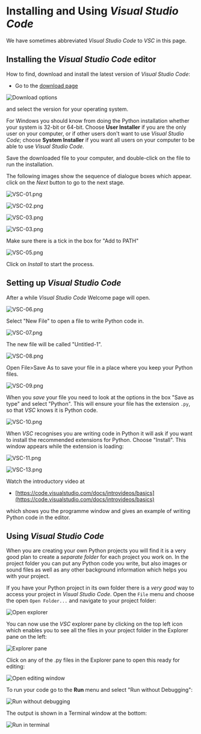 # Installing and Using *Visual Studio Code*

We have sometimes abbreviated *Visual Studio Code* to *VSC* in this page.

## Installing the *Visual Studio Code* editor

How to find, download and install the latest version of *Visual Studio Code*:

* Go to the [download page](https://code.visualstudio.com/#alt-downloads)

![Download options](Images/VSC-1.png "Downloads")

and select the version for your operating system.

For Windows you should know from doing the Python installation whether your system is 32-bit or 64-bit. Choose **User Installer** if you are the only user on your computer, or if other users don't want to use *Visual Studio Code*; choose **System Installer** if you want all users on your computer to be able to use *Visual Studio Code*.

Save the downloaded file to your computer, and double-click on the file to run the installation.

The following images show the sequence of dialogue boxes which appear. click on the *Next* button to go to the next stage.

![VSC-01.png](Images/VSC-01.png "VSC-01.png")

![VSC-02.png](Images/VSC-02.png "VSC-02.png")

![VSC-03.png](Images/VSC-03.png "VSC-03.png")

![VSC-03.png](Images/VSC-04.png "VSC-04.png")

Make sure there is a tick in the box for "Add to PATH"

![VSC-05.png](Images/VSC-05.png "VSC-05.png")

Click on *Install* to start the process.

## Setting up *Visual Studio Code*

After a while *Visual Studio Code* Welcome page will open.

![VSC-06.png](Images/VSC-06.png "VSC-06.png")

Select "New File" to open a file to write Python code in.

![VSC-07.png](Images/VSC-07.png "VSC-07.png")

The new file will be called "Untitled-1".

![VSC-08.png](Images/VSC-08.png "VSC-08.png")

Open File>Save As to save your file in a place where you keep your Python files.

![VSC-09.png](Images/VSC-09.png "VSC-09.png")

When you *save* your file you need to look at the options in the box "Save as type" and select "Python". This will ensure your file has the extension ```.py```, so that *VSC* knows it is Python code.

![VSC-10.png](Images/VSC-10.png "VSC-10.png")

When *VSC* recognises you are writing code in Python it will ask if you want to install the recommended extensions for Python. Choose "Install". This window appears while the extension is loading:

![VSC-11.png](Images/VSC-11.png "VSC-11.png")



![VSC-13.png](Images/VSC-13.png "VSC-13.png")





Watch the introductory video at
* [https://code.visualstudio.com/docs/introvideos/basics](https://code.visualstudio.com/docs/introvideos/basics)

which shows you the programme window and gives an example of writing Python code in the editor.

## Using *Visual Studio Code*

When you are creating your own Python projects you will find it is a very good plan to create a *separate folder* for each project you work on. In the project folder you can put any Python code you write, but also images or sound files as well as any other background information which helps you with your project.

If you have your Python project in its own folder there is a *very good* way to access your project in *Visual Studio Code*. Open the ```File``` menu and choose the open ```Open Folder...``` and navigate to your project folder:

![Open explorer](Images/VSC-17.png "Explorer")

You can now use the *VSC* explorer pane by clicking on the top left icon which enables you to see all the files in your project folder in the Explorer pane on the left:

![Explorer pane](Images/VSC-24.png "Explorer")

Click on any of the .py files in the Explorer pane to open this ready for editing:

![Open editing window](Images/VSC-25.png)

To run your code go to the **Run** menu and select "Run without Debugging":

![Run without debugging](Images/VSC-26.png)

The output is shown in a Terminal window at the bottom:

![Run in terminal](Images/VSC-27.png)

